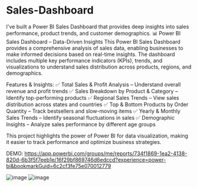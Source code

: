 # Sales-Dashboard
I've built a Power BI Sales Dashboard that provides deep insights into sales performance, product trends, and customer demographics. 📊
Power BI Sales Dashboard – Data-Driven Insights
This Power BI Sales Dashboard provides a comprehensive analysis of sales data, enabling businesses to make informed decisions based on real-time insights. The dashboard includes multiple key performance indicators (KPIs), trends, and visualizations to understand sales distribution across products, regions, and demographics.

Features & Insights:
✅ Total Sales & Profit Analysis – Understand overall revenue and profit trends
✅ Sales Breakdown by Product & Category – Identify top-performing products
✅ Regional Sales Trends – View sales distribution across states and countries
✅ Top & Bottom Products by Order Quantity – Track bestsellers and slow-moving items
✅ Yearly & Monthly Sales Trends – Identify seasonal fluctuations in sales
✅ Demographic Insights – Analyze sales performance by different age groups

This project highlights the power of Power BI for data visualization, making it easier to track performance and optimize business strategies.


DEMO: https://app.powerbi.com/groups/me/reports/734f1869-1ea2-4138-820d-6b3f5f7eeb1e/16f29bf869746d6edccd?experience=power-bi&bookmarkGuid=6c2cf3fe75e070012779


![image](https://github.com/user-attachments/assets/366f4cb2-b8ae-412f-82ce-6ca42f9257ef)
![image](https://github.com/user-attachments/assets/4f62e5c6-f7ea-4cc0-8ac2-a5d9eb250032)
